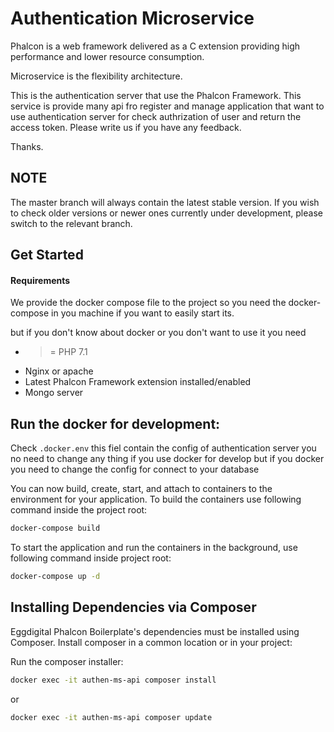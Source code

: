 Authentication Microservice
======

Phalcon is a web framework delivered as a C extension providing high performance and lower resource consumption.

Microservice is the flexibility architecture.

This is the authentication server that use the Phalcon Framework. This service is provide many api fro register and manage application 
that want to use authentication server for check authrization of user and return the access token.
Please write us if you have any feedback.

Thanks.

NOTE
----
The master branch will always contain the latest stable version. If you wish to check older versions or newer ones currently under development, please switch to the relevant branch.

Get Started
-----------

#### Requirements

We provide the docker compose file to the project so you need the docker-compose in you machine if you want to easily start its.

but if you don't know about docker or you don't want to use it you need

* >= PHP 7.1
* Nginx or apache
* Latest Phalcon Framework extension installed/enabled
* Mongo server



Run the docker for development:
---------------------
Check `.docker.env` this fiel contain the config of authentication server you no need to change any thing if you use docker for develop
but if you docker you need to change the config for connect to your database

You can now build, create, start, and attach to containers to the environment for your application. To build the containers use following command inside the project root:

```bash
docker-compose build
```

To start the application and run the containers in the background, use following command inside project root:

```bash
docker-compose up -d
```


Installing Dependencies via Composer
------------------------------------
Eggdigital Phalcon Boilerplate's dependencies must be installed using Composer. Install composer in a common location or in your project:

Run the composer installer:

```bash
docker exec -it authen-ms-api composer install
```
or
```bash
docker exec -it authen-ms-api composer update
```